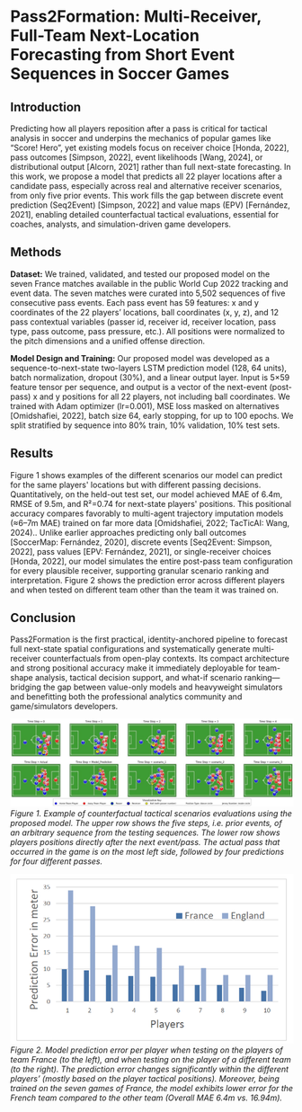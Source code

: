 # Pass2Formation: Multi-Receiver, Full-Team Next-Location Forecasting from Short Event Sequences in Soccer Games

## Introduction

Predicting how all players reposition after a pass is critical for tactical analysis in soccer and underpins the mechanics of popular games like “Score! Hero”, yet existing models focus on receiver choice [Honda, 2022], pass outcomes [Simpson, 2022], event likelihoods [Wang, 2024], or distributional output [Alcorn, 2021] rather than full next-state forecasting. In this work, we propose a model that predicts all 22 player locations after a candidate pass, especially across real and alternative receiver scenarios, from only five prior events. This work fills the gap between discrete event prediction (Seq2Event) [Simpson, 2022] and value maps (EPV) [Fernández, 2021], enabling detailed counterfactual tactical evaluations, essential for coaches, analysts, and simulation-driven game developers.

## Methods

**Dataset:** We trained, validated, and tested our proposed model on the seven France matches available in the public World Cup 2022 tracking and event data. The seven matches were curated into 5,502 sequences of five consecutive pass events. Each pass event has 59 features: x and y coordinates of the 22 players’ locations, ball coordinates (x, y, z), and 12 pass contextual variables (passer id, receiver id, receiver location, pass type, pass outcome, pass pressure, etc.). All positions were normalized to the pitch dimensions and a unified offense direction.

**Model Design and Training:** Our proposed model was developed as a sequence-to-next-state two-layers LSTM prediction model (128, 64 units), batch normalization, dropout (30%), and a linear output layer. Input is 5×59 feature tensor per sequence, and output is a vector of the next-event (post-pass) x and y positions for all 22 players, not including ball coordinates. We trained with Adam optimizer (lr=0.001), MSE loss masked on alternatives [Omidshafiei, 2022], batch size 64, early stopping, for up to 100 epochs. We split stratified by sequence into 80% train, 10% validation, 10% test sets.

## Results

Figure 1 shows examples of the different scenarios our model can predict for the same players' locations but with different passing decisions. Quantitatively, on the held-out test set, our model achieved MAE of 6.4m, RMSE of 9.5m, and R²=0.74 for next-state players' positions. This positional accuracy compares favorably to multi-agent trajectory imputation models (≈6–7m MAE) trained on far more data [Omidshafiei, 2022; TacTicAI: Wang, 2024).. Unlike earlier approaches predicting only ball outcomes [SoccerMap: Fernández, 2020], discrete events [Seq2Event: Simpson, 2022], pass values [EPV: Fernández, 2021], or single-receiver choices [Honda, 2022], our model simulates the entire post-pass team configuration for every plausible receiver, supporting granular scenario ranking and interpretation. Figure 2 shows the prediction error across different players and when tested on different team other than the team it was trained on.

## Conclusion

Pass2Formation is the first practical, identity-anchored pipeline to forecast full next-state spatial configurations and systematically generate multi-receiver counterfactuals from open-play contexts. Its compact architecture and strong positional accuracy make it immediately deployable for team-shape analysis, tactical decision support, and what-if scenario ranking—bridging the gap between value-only models and heavyweight simulators and benefitting both the professional analytics community and game/simulators developers.

![Figure 1](Figure%201.jpg)  
*Figure 1. Example of counterfactual tactical scenarios evaluations using the proposed model. The upper row shows the five steps, i.e. prior events, of an arbitrary sequence from the testing sequences. The lower row shows players positions directly after the next event/pass. The actual pass that occurred in the game is on the most left side, followed by four predictions for four different passes.*

![Figure 2](Figure%202.jpg)  
*Figure 2. Model prediction error per player when testing on the players of team France (to the left), and when testing on the player of a different team (to the right). The prediction error changes significantly within the different players’ (mostly based on the player tactical positions). Moreover, being trained on the seven games of France, the model exhibits lower error for the French team compared to the other team (Overall MAE 6.4m vs. 16.94m).*
